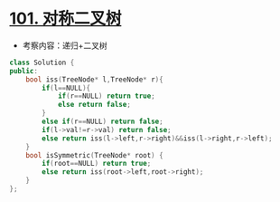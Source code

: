 # [101. 对称二叉树](https://leetcode-cn.com/problems/symmetric-tree/)

+ 考察内容：递归+二叉树

```cpp
class Solution {
public:
    bool iss(TreeNode* l,TreeNode* r){
        if(l==NULL){
            if(r==NULL) return true;
            else return false;
        } 
        else if(r==NULL) return false;
        if(l->val!=r->val) return false;
        else return iss(l->left,r->right)&&iss(l->right,r->left);
    }
    bool isSymmetric(TreeNode* root) {
        if(root==NULL) return true;
        else return iss(root->left,root->right);
    }
};
```
